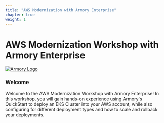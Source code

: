 ```yaml
---
title: "AWS Modernization with Armory Enterprise"
chapter: true
weight: 1
---
```


# AWS Modernization Workshop with Armory Enterprise
[![Armory Logo](../images/armory-horizontal-logo.png "Armory Logo")](https://www.armory.io/)
### Welcome
Welcome to the AWS Modernization Workshop with Armory Enterprise! In this workshop, you will gain hands-on experience using Armory's QuickStart to deploy an EKS Cluster into your AWS account, while also configuring for different deployment types and how to scale and rollback your deployments.




